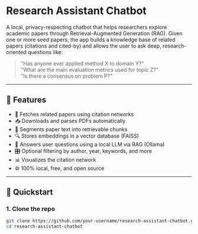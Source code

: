 # Research Assistant Chatbot

A local, privacy-respecting chatbot that helps researchers explore academic papers through Retrieval-Augmented Generation (RAG). Given one or more seed papers, the app builds a knowledge base of related papers (citations and cited-by) and allows the user to ask deep, research-oriented questions like:

> "Has anyone ever applied method X to domain Y?"  
> "What are the main evaluation metrics used for topic Z?"  
> "Is there a consensus on problem P?"

---

## 🧠 Features

- 🧾 Fetches related papers using citation networks
- 📥 Downloads and parses PDFs automatically
- 🧩 Segments paper text into retrievable chunks
- 🔍 Stores embeddings in a vector database (FAISS)
- 💬 Answers user questions using a local LLM via RAG (Ollama)
- 🎛️ Optional filtering by author, year, keywords, and more
- 📊 Visualizes the citation network
- ⚙️ 100% local, free, and open source

---

## 🚀 Quickstart

### 1. Clone the repo

```bash
git clone https://github.com/your-username/research-assistant-chatbot.git
cd research-assistant-chatbot
